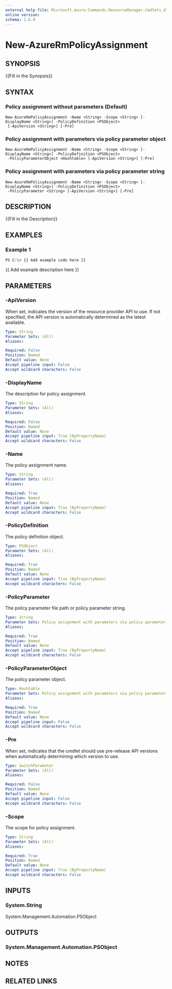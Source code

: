```yaml
---
external help file: Microsoft.Azure.Commands.ResourceManager.Cmdlets.dll-Help.xml
online version: 
schema: 2.0.0
---
```


# New-AzureRmPolicyAssignment

## SYNOPSIS
{{Fill in the Synopsis}}

## SYNTAX

### Policy assignment without parameters (Default)
```
New-AzureRmPolicyAssignment -Name <String> -Scope <String> [-DisplayName <String>] -PolicyDefinition <PSObject>
 [-ApiVersion <String>] [-Pre]
```

### Policy assignment with parameters via policy parameter object
```
New-AzureRmPolicyAssignment -Name <String> -Scope <String> [-DisplayName <String>] -PolicyDefinition <PSObject>
 -PolicyParameterObject <Hashtable> [-ApiVersion <String>] [-Pre]
```

### Policy assignment with parameters via policy parameter string
```
New-AzureRmPolicyAssignment -Name <String> -Scope <String> [-DisplayName <String>] -PolicyDefinition <PSObject>
 -PolicyParameter <String> [-ApiVersion <String>] [-Pre]
```

## DESCRIPTION
{{Fill in the Description}}

## EXAMPLES

### Example 1
```
PS C:\> {{ Add example code here }}
```

{{ Add example description here }}

## PARAMETERS

### -ApiVersion
When set, indicates the version of the resource provider API to use.
If not specified, the API version is automatically determined as the latest available.

```yaml
Type: String
Parameter Sets: (All)
Aliases: 

Required: False
Position: Named
Default value: None
Accept pipeline input: False
Accept wildcard characters: False
```

### -DisplayName
The description for policy assignment.

```yaml
Type: String
Parameter Sets: (All)
Aliases: 

Required: False
Position: Named
Default value: None
Accept pipeline input: True (ByPropertyName)
Accept wildcard characters: False
```

### -Name
The policy assignment name.

```yaml
Type: String
Parameter Sets: (All)
Aliases: 

Required: True
Position: Named
Default value: None
Accept pipeline input: True (ByPropertyName)
Accept wildcard characters: False
```

### -PolicyDefinition
The policy definition object.

```yaml
Type: PSObject
Parameter Sets: (All)
Aliases: 

Required: True
Position: Named
Default value: None
Accept pipeline input: True (ByPropertyName)
Accept wildcard characters: False
```

### -PolicyParameter
The policy parameter file path or policy parameter string.

```yaml
Type: String
Parameter Sets: Policy assignment with parameters via policy parameter string
Aliases: 

Required: True
Position: Named
Default value: None
Accept pipeline input: True (ByPropertyName)
Accept wildcard characters: False
```

### -PolicyParameterObject
The policy parameter object.

```yaml
Type: Hashtable
Parameter Sets: Policy assignment with parameters via policy parameter object
Aliases: 

Required: True
Position: Named
Default value: None
Accept pipeline input: False
Accept wildcard characters: False
```

### -Pre
When set, indicates that the cmdlet should use pre-release API versions when automatically determining which version to use.

```yaml
Type: SwitchParameter
Parameter Sets: (All)
Aliases: 

Required: False
Position: Named
Default value: None
Accept pipeline input: False
Accept wildcard characters: False
```

### -Scope
The scope for policy assignment.

```yaml
Type: String
Parameter Sets: (All)
Aliases: 

Required: True
Position: Named
Default value: None
Accept pipeline input: True (ByPropertyName)
Accept wildcard characters: False
```

## INPUTS

### System.String
System.Management.Automation.PSObject


## OUTPUTS

### System.Management.Automation.PSObject


## NOTES

## RELATED LINKS

